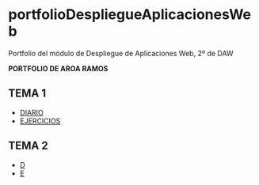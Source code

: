 # portfolioDespliegueAplicacionesWeb
Portfolio del módulo de Despliegue de Aplicaciones Web, 2º de DAW

**PORTFOLIO DE AROA RAMOS**  

## TEMA 1
* [DIARIO](https://github.com/AroaRamos/portfolioDespliegueAplicacionesWeb/blob/main/UD1%3A%20GitHub%20y%20MarkDown/diario_UD1.md)
* [EJERCICIOS](https://github.com/AroaRamos/portfolioDespliegueAplicacionesWeb/blob/main/UD1%3A%20GitHub%20y%20MarkDown/enlaces_UD1.md)

## TEMA 2
* [D]()
* [E]()
